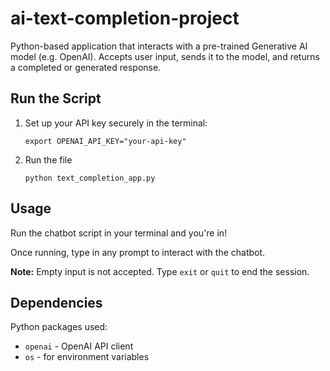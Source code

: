# ai-text-completion-project
Python-based application that interacts with a pre-trained Generative AI model (e.g. OpenAI). Accepts user input, sends it to the model, and returns a completed or generated response.

## Run the Script
1. Set up your API key securely in the terminal:

   ```export OPENAI_API_KEY="your-api-key"```

2. Run the file

   ```python text_completion_app.py```

## Usage
Run the chatbot script in your terminal and you're in!

Once running, type in any prompt to interact with the chatbot.

**Note:** Empty input is not accepted. Type ```exit``` or ```quit``` to end the session.

## Dependencies
Python packages used:
- ```openai``` - OpenAI API client
- ```os``` - for environment variables 
